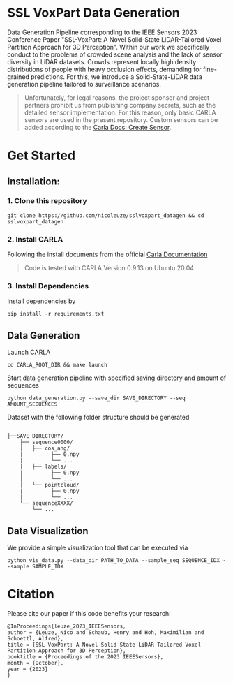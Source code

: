 # SSL VoxPart Data Generation
Data Generation Pipeline corresponding to the IEEE Sensors 2023 Conference Paper "SSL-VoxPart: A Novel Solid-State LiDAR-Tailored Voxel Partition Approach for 3D Perception". Within our work we specifically conduct to the problems of crowded scene analysis and the lack of sensor diversity in LiDAR datasets. Crowds represent locally high density distributions of people with heavy occlusion effects, demanding for fine-grained predictions. For this, we introduce a Solid-State-LiDAR data generation pipeline tailored to surveillance scenarios. 


> Unfortunately, for legal reasons, the project sponsor and project partners prohibit us from publishing company secrets, such as the detailed sensor implementation. For this reason, only basic CARLA sensors are used in the present repository. Custom sensors can be added according to the [Carla Docs: Create Sensor](https://carla.readthedocs.io/en/0.9.13/tuto_D_create_sensor/).    

# Get Started
## Installation:
### 1. Clone this repository
```shell
git clone https://github.com/nicoleuze/sslvoxpart_datagen && cd sslvoxpart_datagen
```
### 2. Install CARLA
Following the install documents from the official [Carla Documentation](https://carla.readthedocs.io/en/0.9.13/start_quickstart/)
> Code is tested with CARLA Version 0.9.13 on Ubuntu 20.04

### 3. Install Dependencies
Install dependencies by 
```shell
pip install -r requirements.txt
```
## Data Generation
Launch CARLA
```shell
cd CARLA_ROOT_DIR && make launch 
```
Start data generation pipeline with specified saving directory and amount of sequences
```shell
python data_generation.py --save_dir SAVE_DIRECTORY --seq AMOUNT_SEQUENCES 
```

Dataset with the following folder structure should be generated
```

├──SAVE_DIRECTORY/
    ├── sequence0000/           
    │   ├── cos_ang/
    |         ├── 0.npy
    |         └── ... 
    |   ├── labels/
    |         ├── 0.npy
    |         └── ... 
    │   └── pointcloud/
    |         ├── 0.npy
    |         └── ... 
    └── sequenceXXXX/
        └── ...
```
## Data Visualization
We provide a simple visualization tool that can be executed via
```shell
python vis_data.py --data_dir PATH_TO_DATA --sample_seq SEQUENCE_IDX --sample SAMPLE_IDX
```

# Citation
Please cite our paper if this code benefits your research:
```
@InProceedings{leuze_2023_IEEESensors,
author = {Leuze, Nico and Schaub, Henry and Hoh, Maximilian and Schoettl, Alfred},
title = {SSL-VoxPart: A Novel Solid-State LiDAR-Tailored Voxel Partition Approach for 3D Perception},
booktitle = {Proceedings of the 2023 IEEESensors},
month = {October},
year = {2023}
}
```


